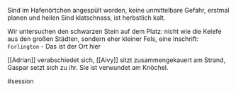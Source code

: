 Sind im Hafenörtchen angespült worden, keine unmittelbare Gefahr, erstmal planen und heilen
Sind klatschnass, ist herbstlich kalt.

Wir untersuchen den schwarzen Stein auf dem Platz: nicht wie die Kelefe aus den großen Städten, sondern eher kleiner Fels, eine Inschrift:
`Forlington` - Das ist der Ort hier

[[Adrian]] verabschiedet sich,
[[Aivy]] sitzt zusammengekauert am Strand, Gaspar setzt sich zu ihr. Sie ist verwundet am Knöchel.

#session